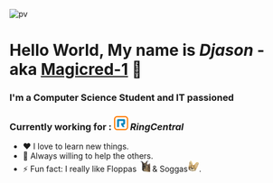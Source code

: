 [linkedin]: https://linkedin.com/in/djason-gadiou
![pv](https://pageview.vercel.app/?github_user=Magicred-1)
# Hello World, My name is *Djason* - aka [Magicred-1][linkedin] 👋 

### I'm a Computer Science Student and IT passioned

### Currently working for : <img src="https://raw.githubusercontent.com/Magicred-1/Magicred-1/main/asset/img/ringcentral_logo.png" width="25" height="25" /> ***RingCentral***

- ❤️ I love to learn new things.
- 👯 Always willing to help the others.
- ⚡ Fun fact: I really like Floppas <img src="https://raw.githubusercontent.com/Magicred-1/Magicred-1/main/asset/img/floppa_icon.png" width="20" height="20" /> & Soggas<img src="https://raw.githubusercontent.com/Magicred-1/Magicred-1/main/asset/img/sogga_icon.png" width="20" height="20" />.
